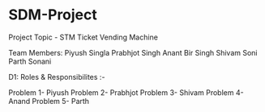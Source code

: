 # SDM-Project

Project Topic - STM Ticket Vending Machine

Team Members: 
Piyush Singla
Prabhjot Singh
Anant Bir Singh
Shivam Soni
Parth Sonani

D1: Roles & Responsibilites :-

Problem 1- Piyush
Problem 2- Prabhjot
Problem 3- Shivam
Problem 4- Anand
Problem 5- Parth
